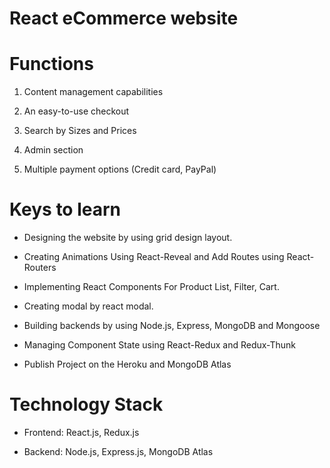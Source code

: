 # React eCommerce website

# Functions

1. Content management capabilities

2. An easy-to-use checkout

3. Search by Sizes and Prices

4. Admin section

5. Multiple payment options (Credit card, PayPal)

# Keys to learn

- Designing the website by using grid design layout.

- Creating Animations Using React-Reveal and Add Routes using React-Routers

- Implementing React Components For Product List, Filter, Cart.

- Creating modal by react modal.

- Building backends by using Node.js, Express, MongoDB and Mongoose

- Managing Component State using React-Redux and Redux-Thunk

- Publish Project on the Heroku and MongoDB Atlas

# Technology Stack

- Frontend: React.js, Redux.js

- Backend: Node.js, Express.js, MongoDB Atlas
